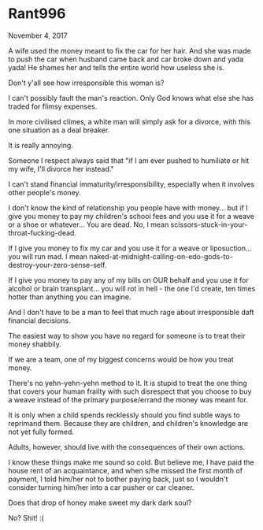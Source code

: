 # Rant996


November 4, 2017

A wife used the money meant to fix the car for her hair. And she was made to push the car when husband came back and car broke down and yada yada! He shames her and tells the entire world how useless she is.

Don't y'all see how irresponsible this woman is?

I can't possibly fault the man's reaction. Only God knows what else she has traded for flimsy expenses.

In more civilised climes, a white man will simply ask for a divorce, with this one situation as a deal breaker. 

It is really annoying. 

Someone I respect always said that "if I am ever pushed to humiliate or hit my wife, I'll divorce her instead."

I can't stand financial immaturity/irresponsibility, especially when it involves other people's money.

I don't know the kind of relationship you people have with money... but if I give you money to pay my children's school fees and you use it for a weave or a shoe or whatever... You are dead. No, I mean scissors-stuck-in-your-throat-fucking-dead.

If I give you money to fix my car and you use it for a weave or liposuction... you will run mad. I mean naked-at-midnight-calling-on-edo-gods-to-destroy-your-zero-sense-self.

If I give you money to pay any of my bills on OUR behalf and you use it for alcohol or brain transplant... you will rot in hell - the one I'd create, ten times hotter than anything you can imagine. 

And I don't have to be a man to feel that much rage about irresponsible daft financial decisions. 

The easiest way to show you have no regard for someone is to treat their money shabbily.

If we are a team, one of my biggest concerns would be how you treat money.

There's no yehn-yehn-yehn method to it. It is stupid to treat the one thing that covers your human frailty with such disrespect that you choose to buy a weave instead of the primary purpose/errand the money was meant for.

It is only when a child spends recklessly should you find subtle ways to reprimand them. Because they are children, and children's knowledge are not yet fully formed.

Adults, however, should live with the consequences of their own actions. 

I know these things make me sound so cold. But believe me, I have paid the house rent of an acquaintance, and when s/he missed the first month of payment, I told him/her not to bother paying back, just so I wouldn't consider turning him/her into a car pusher or car cleaner.  

Does that drop of honey make sweet my dark dark soul? 

No? Shit! :(